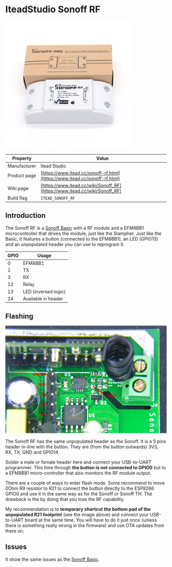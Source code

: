 # IteadStudio Sonoff RF

![Sonoff RF](images/devices/itead-sonoff-rf.jpg)

|Property|Value|
|---|---|
|Manufacturer|Itead Studio|
|Product page|[https://www.itead.cc/sonoff-rf.html](https://www.itead.cc/sonoff-rf.html)|
|Wiki page|[https://www.itead.cc/wiki/Sonoff_RF](https://www.itead.cc/wiki/Sonoff_RF)|
|Build flag|`ITEAD_SONOFF_RF`|

## Introduction

The Sonoff RF is a [Sonoff Basic](Hardware-Iteadstudio-Sonoff-Basic) with a RF module and a EFM8BB1 microcontroller that drives the module, just like the Slampher. Just like the Basic, it features a button (connected to the EFM8BB1), an LED (GPIO13) and an unpopulated header you can use to reprogram it.

|GPIO|Usage|
|---|---|
|0|EFM8BB1|
|1|TX|
|3|RX|
|12|Relay|
|13|LED (inversed logic)|
|14|Available in header|

## Flashing

![Sonoff RF - Inside back view](images/flashing/sonoff-rf-flash.jpg)

The Sonoff RF has the same unpopulated header as the Sonoff. It is a 5 pins header in-line with the button. They are (from the button outwards) 3V3, RX, TX, GND and GPIO14.

Solder a male or female header here and connect your USB-to-UART programmer. This time through **the button is not connected to GPIO0** but to a EFM8BB1 micro-controller that also monitors the RF module output.

There are a couple of ways to enter flash mode. Some recommend to move 0Ohm R9 resistor to R21 to connect the button directly to the ESP8266 GPIO0 and use it in the same way as for the Sonoff or Sonoff TH. The drawback is the by doing that you lose the RF capability.

My recommendation is to **temporary shortcut the bottom pad of the unpopulated R21 footprint** (see the image above) and connect your USB-to-UART board at the same time. You will have to do it just once (unless there is something really wrong in the firmware) and use OTA updates from there on.

## Issues

It show the same issues as the [Sonoff Basic](Hardware-Iteadstudio-Sonoff-Basic).
